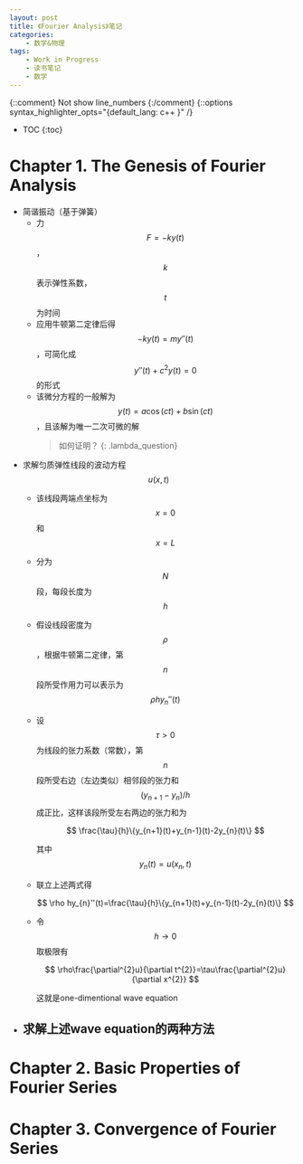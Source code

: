 ```yaml
---
layout: post
title: 《Fourier Analysis》笔记
categories:
    - 数学&物理
tags:
    - Work in Progress
    - 读书笔记
    - 数学  
---
```


{::comment} Not show line_numbers {:/comment}
{::options syntax_highlighter_opts="{default_lang: c++ \}" /}

* TOC
{:toc}

# Chapter 1. The Genesis of Fourier Analysis

- 简谐振动（基于弹簧）
  - 力$$F=-ky(t)$$，$$k$$表示弹性系数，$$t$$为时间
  - 应用牛顿第二定律后得$$-ky(t)=my''(t)$$，可简化成$$y''(t)+c^{2}y(t)=0$$的形式
  - 该微分方程的一般解为$$y(t)=a\cos(ct)+b\sin(ct)$$，且该解为唯一二次可微的解
    > 如何证明？
      {: .lambda_question}
- 求解匀质弹性线段的波动方程$$u(x,t)$$
  - 该线段两端点坐标为$$x=0$$和$$x=L$$
  - 分为$$N$$段，每段长度为$$h$$
  - 假设线段密度为$$\rho$$，根据牛顿第二定律，第$$n$$段所受作用力可以表示为$$\rho hy_{n}''(t)$$
  - 设$$\tau>0$$为线段的张力系数（常数），第$$n$$段所受右边（左边类似）相邻段的张力和$$(y_{n+1}-y_{n})/h$$成正比，这样该段所受左右两边的张力和为

    $$
    \frac{\tau}{h}\{y_{n+1}(t)+y_{n-1}(t)-2y_{n}(t)\}
    $$

    其中$$y_{n}(t)=u(x_{n},t)$$
  - 联立上述两式得

    $$
    \rho hy_{n}''(t)=\frac{\tau}{h}\{y_{n+1}(t)+y_{n-1}(t)-2y_{n}(t)\}
    $$
  - 令$$h\to0$$取极限有

    $$
    \rho\frac{\partial^{2}u}{\partial t^{2}}=\tau\frac{\partial^{2}u}{\partial x^{2}}
    $$

    这就是one-dimentional wave equation
- 求解上述wave equation的两种方法
  - 
  

# Chapter 2. Basic Properties of Fourier Series

# Chapter 3. Convergence of Fourier Series
